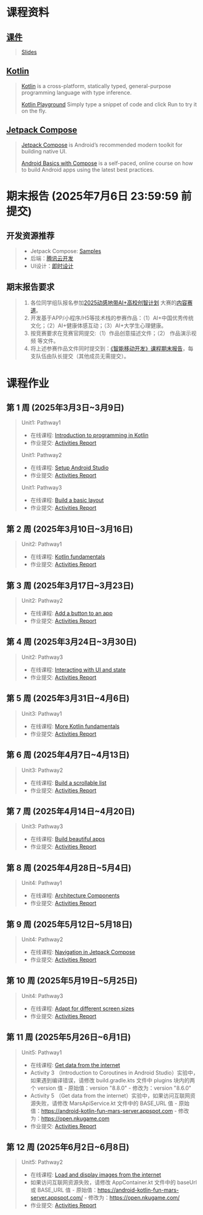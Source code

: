 # 课程资料

## [课件](https://docs.qq.com/s/9ciGd-kKPqji-7oXgP7L8W)
> [Slides](https://docs.qq.com/s/9ciGd-kKPqji-7oXgP7L8W)  

## [Kotlin](https://kotlinlang.org/)  
> [Kotlin](https://kotlinlang.org/) is a cross-platform, statically typed, general-purpose programming language with type inference. 
> 
> [Kotlin Playground](https://developer.android.google.cn/training/kotlinplayground) Simply type a snippet of code and click Run to try it on the fly.

## [Jetpack Compose](https://developer.android.com/develop/ui/compose)
> [Jetpack Compose](https://developer.android.com/develop/ui/compose) is Android’s recommended modern toolkit for building native UI. 
> 
> [Android Basics with Compose](https://developer.android.google.cn/courses/android-basics-compose/course) is a self-paced, online course on how to build Android apps using the latest best practices. 

# 期末报告 (2025年7月6日 23:59:59 前提交)

## 开发资源推荐
> - Jetpack Compose: [Samples](https://github.com/android/compose-samples)
> - 后端：[腾讯云开发](https://tcb.cloud.tencent.com/)
> - UI设计：[即时设计](https://js.design)

## 期末报告要求
> 1. 各位同学组队报名参加[2025动感地带AI+高校创智计划](https://g.migufun.com/aIfmau) 大赛的[内容赛道](https://www.migufun.com/5gcampus/?fromSource=others&pageId=102004)。
> 2. 开发基于APP/小程序/H5等技术栈的参赛作品：（1）AI+中国优秀传统文化；（2）AI+健康体感互动；（3）AI+大学生心理健康。
> 3. 按竞赛要求在竞赛官网提交:（1）作品创意描述文件；（2） 作品演示视频 等文件。
> 4. 将上述参赛作品文件同时提交到：[《智能移动开发》课程期末报告](https://docs.qq.com/form/page/DYkhOc3d1ek9CR2NN)，每支队伍由队长提交（其他成员无需提交）。


# 课程作业
## 第 1 周 (2025年3月3日~3月9日)
> Unit1: Pathway1
> - 在线课程: [Introduction to programming in Kotlin](https://developer.android.google.cn/courses/pathways/android-basics-compose-unit-1-pathway-1)
> - 作业提交: [Activities Report](https://docs.qq.com/form/page/DYmVaZ2RJWGxNQUtu)
> 
> Unit1: Pathway2
> - 在线课程: [Setup Android Studio](https://developer.android.google.cn/courses/pathways/android-basics-compose-unit-1-pathway-2)
> - 作业提交: [Activities Report](https://docs.qq.com/form/page/DYmJtT21xZm9VS011)
> 
> Unit1: Pathway3
> - 在线课程: [Build a basic layout](https://developer.android.google.cn/courses/pathways/android-basics-compose-unit-1-pathway-3)
> - 作业提交: [Activities Report](https://docs.qq.com/form/page/DYmtDZWR0c3ZnbndK)

## 第 2 周 (2025年3月10日~3月16日)
> Unit2: Pathway1
> - 在线课程: [Kotlin fundamentals](https://developer.android.google.cn/courses/pathways/android-basics-compose-unit-2-pathway-1)
> - 作业提交: [Activities Report](https://docs.qq.com/form/page/DYm9YQm5YdnVmem5E)

## 第 3 周 (2025年3月17日~3月23日)
> Unit2: Pathway2
> - 在线课程: [Add a button to an app](https://developer.android.google.cn/courses/pathways/android-basics-compose-unit-2-pathway-2)
> - 作业提交: [Activities Report](https://docs.qq.com/form/page/DYmpzZWJUeFNHbmZ3)

## 第 4 周 (2025年3月24日~3月30日)
> Unit2: Pathway3
> - 在线课程: [Interacting with UI and state](https://developer.android.google.cn/courses/pathways/android-basics-compose-unit-2-pathway-3)
> - 作业提交: [Activities Report](https://docs.qq.com/form/page/DYnJXRkdmdEdETnpr)

## 第 5 周 (2025年3月31日~4月6日)
> Unit3: Pathway1
> - 在线课程: [More Kotlin fundamentals](https://developer.android.google.cn/courses/pathways/android-basics-compose-unit-3-pathway-1)
> - 作业提交: [Activities Report](https://docs.qq.com/form/page/DYk9LREJOdUVIcnJ5)

## 第 6 周 (2025年4月7日~4月13日)
> Unit3: Pathway2
> - 在线课程: [Build a scrollable list](https://developer.android.google.cn/courses/pathways/android-basics-compose-unit-3-pathway-2)
> - 作业提交: [Activities Report](https://docs.qq.com/form/page/DYm5SZm1hZXZOdHdr)

## 第 7 周 (2025年4月14日~4月20日)
> Unit3: Pathway3
> - 在线课程: [Build beautiful apps](https://developer.android.google.cn/courses/pathways/android-basics-compose-unit-3-pathway-3)
> - 作业提交: [Activities Report](https://docs.qq.com/form/page/DYndIa3VuZVVOWFNN)

## 第 8 周 (2025年4月28日~5月4日)
> Unit4: Pathway1
> - 在线课程: [Architecture Components](https://developer.android.google.cn/courses/pathways/android-basics-compose-unit-4-pathway-1)
> - 作业提交: [Activities Report](https://docs.qq.com/form/page/DYk5zTG9DamRURHVE)

## 第 9 周 (2025年5月12日~5月18日)
> Unit4: Pathway2
> - 在线课程: [Navigation in Jetpack Compose](https://developer.android.google.cn/courses/pathways/android-basics-compose-unit-4-pathway-2)
> - 作业提交: [Activities Report](https://docs.qq.com/form/page/DYmFkUUpQWkF4QUZm)

## 第 10 周 (2025年5月19日~5月25日)
> Unit4: Pathway3
> - 在线课程: [Adapt for different screen sizes](https://developer.android.google.cn/courses/pathways/android-basics-compose-unit-4-pathway-3)
> - 作业提交: [Activities Report](https://docs.qq.com/form/page/DYmxUWVRvRkdrS09N)

## 第 11 周 (2025年5月26日~6月1日)
> Unit5: Pathway1
> - 在线课程: [Get data from the internet](https://developer.android.google.cn/courses/pathways/android-basics-compose-unit-5-pathway-1)
> - Activity 3 （Introduction to Coroutines in Android Studio）实验中，如果遇到编译错误，请修改 build.gradle.kts 文件中 plugins 块内的两个 version 值
    - 原始值：version "8.8.0"
    - 修改为：version "8.6.0"
> - Activity 5 （Get data from the internet）实验中，如果访问互联网资源失败，请修改 MarsApiService.kt 文件中的 BASE_URL 值
    - 原始值：https://android-kotlin-fun-mars-server.appspot.com
    - 修改为：https://open.nkugame.com
> - 作业提交: [Activities Report](https://docs.qq.com/form/page/DYnRkWGxpc1FwSWFq)

## 第 12 周 (2025年6月2日~6月8日)
> Unit5: Pathway2
> - 在线课程: [Load and display images from the internet](https://developer.android.google.cn/courses/pathways/android-basics-compose-unit-5-pathway-2)
> - 如果访问互联网资源失败，请修改 AppContainer.kt 文件中的 baseUrl 或 BASE_URL 值
    - 原始值：https://android-kotlin-fun-mars-server.appspot.com/
    - 修改为：https://open.nkugame.com/
> - 作业提交: [Activities Report](https://docs.qq.com/form/page/DYnhOaFV0Unh1T3Rh)
